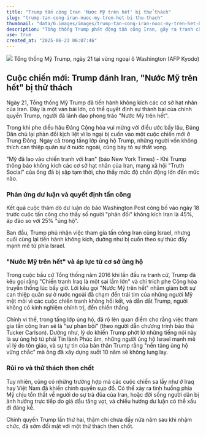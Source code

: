 ```yaml
---
title: "Trump tấn công Iran 'Nước Mỹ trên hết' bị thử thách"
slug: "trump-tan-cong-iran-nuoc-my-tren-het-bi-thu-thach"
thumbnail: "data/6.images/images/trump-tan-cong-iran-nuoc-my-tren-het-bi-thu-thach.webp"
description: "Tổng thống Trump phát động tấn công Iran, gây ra tranh cãi lớn và thử thách chính sách 'Nước Mỹ trên hết' trước nguy cơ chiến tranh mới ở Trung Đông."
use: true
created_at: "2025-06-23 06:07:46"
---
```


![](/images/20250622-00000060-jij-000-6-view.webp)
Tổng thống Mỹ Trump, ngày 21 tại vùng ngoại ô Washington (AFP Kyodo)

## Cuộc chiến mới: Trump đánh Iran, "Nước Mỹ trên hết" bị thử thách

Ngày 21, Tổng thống Mỹ Trump đã tiến hành không kích các cơ sở hạt nhân của Iran. Đây là một ván bài lớn, có thể quyết định sự thành bại của chính quyền Trump, người đã lãnh đạo phong trào "Nước Mỹ trên hết".

Trong khi phe diều hâu Đảng Cộng hòa vui mừng với điều ước bấy lâu, Đảng Dân chủ lại phản đối kịch liệt vì lo ngại bị cuốn vào một cuộc chiến mới ở Trung Đông. Ngay cả trong tầng lớp ủng hộ Trump, những người vốn không thích can thiệp quân sự ở nước ngoài, cũng bày tỏ sự thất vọng.

"Mỹ đã lao vào chiến tranh với Iran" (báo New York Times) - Khi Trump thông báo không kích các cơ sở hạt nhân của Iran, mạng xã hội "Truth Social" của ông đã bị sập tạm thời, cho thấy mức độ chấn động lớn đến mức nào.

### Phản ứng dư luận và quyết định tấn công

Kết quả cuộc thăm dò dư luận do báo Washington Post công bố vào ngày 18 trước cuộc tấn công cho thấy số người "phản đối" không kích Iran là 45%, áp đảo so với 25% "ủng hộ".

Ban đầu, Trump phủ nhận việc tham gia tấn công Iran cùng Israel, nhưng cuối cùng lại tiến hành không kích, dường như bị cuốn theo sự thúc đẩy mạnh mẽ từ phía Israel.

### "Nước Mỹ trên hết" và áp lực từ cơ sở ủng hộ

Trong cuộc bầu cử Tổng thống năm 2016 khi lần đầu ra tranh cử, Trump đã kêu gọi rằng "Chiến tranh Iraq là một sai lầm lớn" và chỉ trích phe Cộng hòa truyền thống lúc bấy giờ. Lời kêu gọi "Nước Mỹ trên hết" nhằm giảm bớt sự can thiệp quân sự ở nước ngoài đã chạm đến trái tim của những người Mỹ mệt mỏi vì các cuộc chiến tranh không hồi kết, và dẫn dắt Trump, người không có kinh nghiệm chính trị, đến chiến thắng.

Chính vì thế, trong tầng lớp ủng hộ, đã rộ lên quan điểm cho rằng việc tham gia tấn công Iran sẽ là "sự phản bội" (theo người dẫn chương trình bảo thủ Tucker Carlson). Dường như, lý do khiến Trump phớt lờ những tiếng nói này là sự ủng hộ từ phái Tin lành Phúc âm, những người ủng hộ Israel mạnh mẽ vì lý do tôn giáo, và sự tự tin của bản thân Trump rằng "nền tảng ủng hộ vững chắc" mà ông đã xây dựng suốt 10 năm sẽ không lung lay.

### Rủi ro và thử thách then chốt

Tuy nhiên, cũng có những trường hợp mà các cuộc chiến sa lầy như ở Iraq hay Việt Nam đã khiến chính quyền sụp đổ. Có thể xảy ra tình huống phía Mỹ chịu tổn thất về người do sự trả đũa của Iran, hoặc đời sống người dân bị ảnh hưởng trực tiếp do giá dầu tăng vọt, và chiều hướng dư luận có thể xấu đi đáng kể.

Chính quyền Trump lần thứ hai, thậm chí chưa đầy nửa năm sau khi nhậm chức, đã sớm đối mặt với một thử thách then chốt.